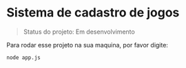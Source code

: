 # Sistema de cadastro de jogos 

> Status do projeto: Em desenvolvimento

Para rodar esse projeto na sua maquina, por favor digite:

```
node app.js
``` 

